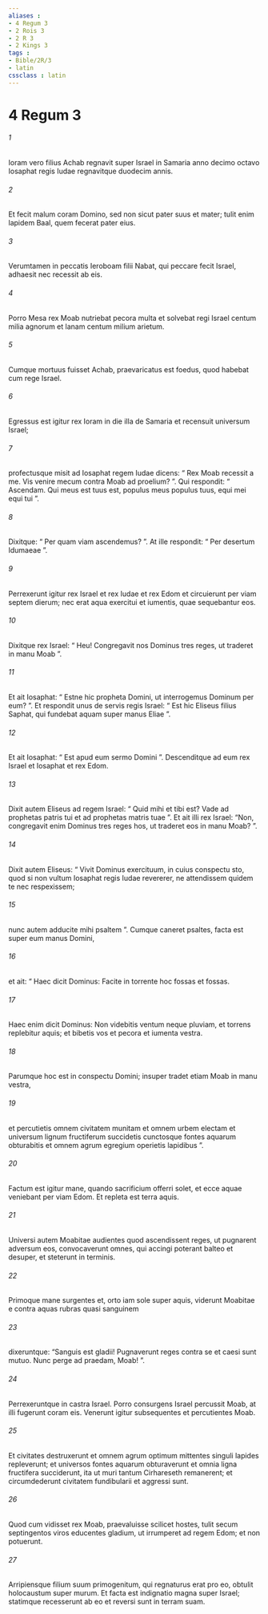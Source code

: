 ```yaml
---
aliases : 
- 4 Regum 3
- 2 Rois 3
- 2 R 3
- 2 Kings 3
tags : 
- Bible/2R/3
- latin
cssclass : latin
---
```


# 4 Regum 3

###### 1
Ioram vero filius Achab regnavit super Israel in Samaria anno decimo octavo Iosaphat regis Iudae regnavitque duodecim annis. 
###### 2
Et fecit malum coram Domino, sed non sicut pater suus et mater; tulit enim lapidem Baal, quem fecerat pater eius. 
###### 3
Verumtamen in peccatis Ieroboam filii Nabat, qui peccare fecit Israel, adhaesit nec recessit ab eis.
###### 4
Porro Mesa rex Moab nutriebat pecora multa et solvebat regi Israel centum milia agnorum et lanam centum milium arietum. 
###### 5
Cumque mortuus fuisset Achab, praevaricatus est foedus, quod habebat cum rege Israel. 
###### 6
Egressus est igitur rex Ioram in die illa de Samaria et recensuit universum Israel; 
###### 7
profectusque misit ad Iosaphat regem Iudae dicens: “ Rex Moab recessit a me. Vis venire mecum contra Moab ad proelium? ”. Qui respondit: “ Ascendam. Qui meus est tuus est, populus meus populus tuus, equi mei equi tui ”. 
###### 8
Dixitque: “ Per quam viam ascendemus? ”. At ille respondit: “ Per desertum Idumaeae ”.
###### 9
Perrexerunt igitur rex Israel et rex Iudae et rex Edom et circuierunt per viam septem dierum; nec erat aqua exercitui et iumentis, quae sequebantur eos. 
###### 10
Dixitque rex Israel: “ Heu! Congregavit nos Dominus tres reges, ut traderet in manu Moab ”. 
###### 11
Et ait Iosaphat: “ Estne hic propheta Domini, ut interrogemus Dominum per eum? ”. Et respondit unus de servis regis Israel: “ Est hic Eliseus filius Saphat, qui fundebat aquam super manus Eliae ”. 
###### 12
Et ait Iosaphat: “ Est apud eum sermo Domini ”. Descenditque ad eum rex Israel et Iosaphat et rex Edom. 
###### 13
Dixit autem Eliseus ad regem Israel: “ Quid mihi et tibi est? Vade ad prophetas patris tui et ad prophetas matris tuae ”. Et ait illi rex Israel: “Non, congregavit enim Dominus tres reges hos, ut traderet eos in manu Moab? ”.
###### 14
Dixit autem Eliseus: “ Vivit Dominus exercituum, in cuius conspectu sto, quod si non vultum Iosaphat regis Iudae revererer, ne attendissem quidem te nec respexissem; 
###### 15
nunc autem adducite mihi psaltem ”. Cumque caneret psaltes, facta est super eum manus Domini, 
###### 16
et ait: “ Haec dicit Dominus: Facite in torrente hoc fossas et fossas. 
###### 17
Haec enim dicit Dominus: Non videbitis ventum neque pluviam, et torrens replebitur aquis; et bibetis vos et pecora et iumenta vestra. 
###### 18
Parumque hoc est in conspectu Domini; insuper tradet etiam Moab in manu vestra, 
###### 19
et percutietis omnem civitatem munitam et omnem urbem electam et universum lignum fructiferum succidetis cunctosque fontes aquarum obturabitis et omnem agrum egregium operietis lapidibus ”. 
###### 20
Factum est igitur mane, quando sacrificium offerri solet, et ecce aquae veniebant per viam Edom. Et repleta est terra aquis.
###### 21
Universi autem Moabitae audientes quod ascendissent reges, ut pugnarent adversum eos, convocaverunt omnes, qui accingi poterant balteo et desuper, et steterunt in terminis. 
###### 22
Primoque mane surgentes et, orto iam sole super aquis, viderunt Moabitae e contra aquas rubras quasi sanguinem 
###### 23
dixeruntque: “Sanguis est gladii! Pugnaverunt reges contra se et caesi sunt mutuo. Nunc perge ad praedam, Moab! ”. 
###### 24
Perrexeruntque in castra Israel. Porro consurgens Israel percussit Moab, at illi fugerunt coram eis. Venerunt igitur subsequentes et percutientes Moab. 
###### 25
Et civitates destruxerunt et omnem agrum optimum mittentes singuli lapides repleverunt; et universos fontes aquarum obturaverunt et omnia ligna fructifera succiderunt, ita ut muri tantum Cirhareseth remanerent; et circumdederunt civitatem fundibularii et aggressi sunt. 
###### 26
Quod cum vidisset rex Moab, praevaluisse scilicet hostes, tulit secum septingentos viros educentes gladium, ut irrumperet ad regem Edom; et non potuerunt. 
###### 27
Arripiensque filium suum primogenitum, qui regnaturus erat pro eo, obtulit holocaustum super murum. Et facta est indignatio magna super Israel; statimque recesserunt ab eo et reversi sunt in terram suam.
